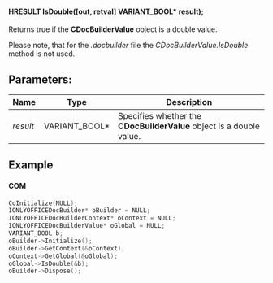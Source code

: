 #### HRESULT IsDouble(\[out, retval] VARIANT\_BOOL\* result);

Returns true if the **CDocBuilderValue** object is a double value.

Please note, that for the *.docbuilder* file the *CDocBuilderValue.IsDouble* method is not used.

## Parameters:

| Name     | Type            | Description                                                          |
| -------- | --------------- | -------------------------------------------------------------------- |
| *result* | VARIANT\_BOOL\* | Specifies whether the **CDocBuilderValue** object is a double value. |

## Example

#### COM

```c++
CoInitialize(NULL);
IONLYOFFICEDocBuilder* oBuilder = NULL;
IONLYOFFICEDocBuilderContext* oContext = NULL;
IONLYOFFICEDocBuilderValue* oGlobal = NULL;
VARIANT_BOOL b;
oBuilder->Initialize();
oBuilder->GetContext(&oContext);
oContext->GetGlobal(&oGlobal);
oGlobal->IsDouble(&b);
oBuilder->Dispose();
```

